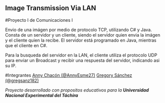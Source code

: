 ## Image Transmission Via LAN
#Proyecto I de Comunicaciones I

Envio de una imágen por medio de protocolo TCP, utilizando C# y Java.
Consta de un servidor y un cliente, siendo el servidor quien envia la imágen
y el cliente quien la recibe. El servidor está programado en Java, mientras que 
el cliente en C#.

Para la busqueda del servidor en la LAN, el cliente utiliza el protocolo UDP para
enviar un Broadcast y recibir una respuesta del servidor, indicando asi su IP.

#Integrantes
[Anny Chacón (@AnnyEsme27)](https://github.com/AnnyEsme27)
[Gregory Sánchez (@gregsanz182)](https://github.com/gregsanz182)

*Proyecto desarrollado con propositos educativos para la **Universidad Nacional
Experimental del Táchira***
